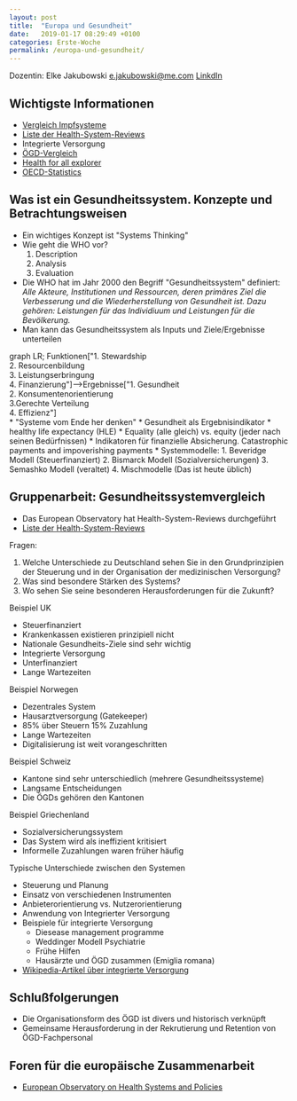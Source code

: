 ```yaml
---
layout: post
title:  "Europa und Gesundheit"
date:   2019-01-17 08:29:49 +0100
categories: Erste-Woche
permalink: /europa-und-gesundheit/
---
```

Dozentin: Elke Jakubowski [e.jakubowski@me.com](e.jakubowski@me.com)
[LinkdIn](https://de.linkedin.com/in/dr-med-elke-jakubowski-m-sc-739b4ba)

## Wichtigste Informationen
* [Vergleich Impfsysteme](http://www.euro.who.int/__data/assets/pdf_file/0008/386684/vaccination-report-eng.pdf)
* [Liste der Health-System-Reviews](http://www.euro.who.int/en/about-us/partners/observatory/publications/health-system-reviews-hits/full-list-of-country-hits)
* Integrierte Versorgung
* [ÖGD-Vergleich](http://www.euro.who.int/en/about-us/partners/observatory/publications/studies/the-role-of-public-health-organizations-in-addressing-public-health-problems-in-europe-the-case-of-obesity,-alcohol-and-antimicrobial-resistance-2018)
* [Health for all explorer](https://gateway.euro.who.int/en/hfa-explorer/)
* [OECD-Statistics](https://stats.oecd.org/)

## Was ist ein Gesundheitssystem. Konzepte und Betrachtungsweisen
* Ein wichtiges Konzept ist "Systems Thinking"
* Wie geht die WHO vor?
   1. Description
   2. Analysis
   3. Evaluation
* Die WHO hat im Jahr 2000 den Begriff "Gesundheitssystem" definiert: _Alle Akteure, Institutionen und Ressourcen, deren primäres Ziel die Verbesserung und die Wiederherstellung von Gesundheit ist. Dazu gehören: Leistungen für das Individiuum und Leistungen für die Bevölkerung._
* Man kann das Gesundheitssystem als Inputs und Ziele/Ergebnisse unterteilen
<div class="mermaid">
graph LR;
Funktionen["1. Stewardship<br>2. Resourcenbildung<br>3. Leistungserbringung<br>4. Finanzierung"]-->Ergebnisse["1. Gesundheit<br>2. Konsumentenorientierung<br>3.Gerechte Verteilung<br>4. Effizienz"]
</div>
* "Systeme vom Ende her denken"
* Gesundheit als Ergebnisindikator
   * healthy life expectancy (HLE)
* Equality (alle gleich) vs. equity (jeder nach seinen Bedürfnissen)
* Indikatoren für finanzielle Absicherung. Catastrophic payments and impoverishing payments
* Systemmodelle:
   1. Beveridge Modell (Steuerfinanziert)
   2. Bismarck Modell (Sozialversicherungen)
   3. Semashko Modell (veraltet)
   4. Mischmodelle (Das ist heute üblich)

## Gruppenarbeit: Gesundheitssystemvergleich

* Das European Observatory hat Health-System-Reviews durchgeführt
* [Liste der Health-System-Reviews](http://www.euro.who.int/en/about-us/partners/observatory/publications/health-system-reviews-hits/full-list-of-country-hits)

Fragen:
1. Welche Unterschiede zu Deutschland sehen Sie in den Grundprinzipien der Steuerung und in der Organisation der medizinischen Versorgung?
2. Was sind besondere Stärken des Systems?
3. Wo sehen Sie seine besonderen Herausforderungen für die Zukunft?  

Beispiel UK
* Steuerfinanziert
* Krankenkassen existieren prinzipiell nicht
* Nationale Gesundheits-Ziele sind sehr wichtig
* Integrierte Versorgung
* Unterfinanziert
* Lange Wartezeiten

Beispiel Norwegen
* Dezentrales System
* Hausarztversorgung (Gatekeeper)
* 85% über Steuern 15% Zuzahlung
* Lange Wartezeiten
* Digitalisierung ist weit vorangeschritten

Beispiel Schweiz
* Kantone sind sehr unterschiedlich (mehrere Gesundheitssysteme)
* Langsame Entscheidungen
* Die ÖGDs gehören den Kantonen

Beispiel Griechenland
* Sozialversicherungssystem
* Das System wird als ineffizient kritisiert
* Informelle Zuzahlungen waren früher häufig

Typische Unterschiede zwischen den Systemen
* Steuerung und Planung
* Einsatz von verschiedenen Instrumenten
* Anbieterorientierung vs. Nutzerorientierung
* Anwendung von Integrierter Versorgung
* Beispiele für integrierte Versorgung
   * Diesease management programme
   * Weddinger Modell Psychiatrie
   * Frühe Hilfen
   * Hausärzte und ÖGD zusammen (Emiglia romana)
* [Wikipedia-Artikel über integrierte Versorgung](https://de.wikipedia.org/wiki/Integrierte_Versorgung)   

## Schlußfolgerungen
* Die Organisationsform des ÖGD ist divers und historisch verknüpft
* Gemeinsame Herausforderung in der Rekrutierung und Retention von ÖGD-Fachpersonal

## Foren für die europäische Zusammenarbeit
* [European Observatory on Health Systems and Policies](http://www.euro.who.int/en/about-us/partners/observatory)

